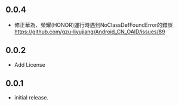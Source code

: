 ## 0.0.4
* 修正華為、榮耀(HONOR)運行時遇到NoClassDefFoundError的錯誤 https://github.com/gzu-liyujiang/Android_CN_OAID/issues/89

## 0.0.2
* Add License

## 0.0.1
* initial release.
